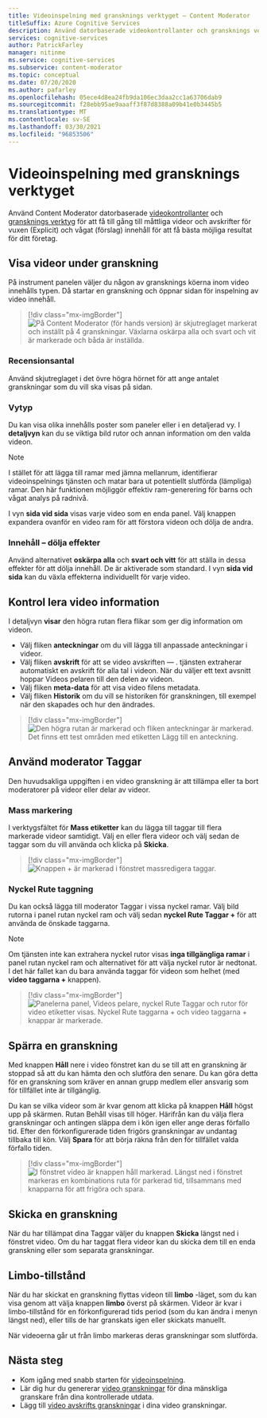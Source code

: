 ```yaml
---
title: Videoinspelning med gransknings verktyget – Content Moderator
titleSuffix: Azure Cognitive Services
description: Använd datorbaserade videokontrollanter och gransknings verktyget för att måttligt olämpligt innehåll
services: cognitive-services
author: PatrickFarley
manager: nitinme
ms.service: cognitive-services
ms.subservice: content-moderator
ms.topic: conceptual
ms.date: 07/20/2020
ms.author: pafarley
ms.openlocfilehash: 05ece4d8ea24fb9da106ec3daa2cc1a63706dab9
ms.sourcegitcommit: f28ebb95ae9aaaff3f87d8388a09b41e0b3445b5
ms.translationtype: MT
ms.contentlocale: sv-SE
ms.lasthandoff: 03/30/2021
ms.locfileid: "96853506"
---
```

# <a name="video-moderation-with-the-review-tool"></a>Videoinspelning med gransknings verktyget

Använd Content Moderator datorbaserade [videokontrollanter](video-moderation-api.md) och [gransknings verktyg](Review-Tool-User-Guide/human-in-the-loop.md) för att få till gång till måttliga videor och avskrifter för vuxen (Explicit) och vågat (förslag) innehåll för att få bästa möjliga resultat för ditt företag.

## <a name="view-videos-under-review"></a>Visa videor under granskning

På instrument panelen väljer du någon av gransknings köerna inom video innehålls typen. Då startar en granskning och öppnar sidan för inspelning av video innehåll.

> [!div class="mx-imgBorder"]
> ![På Content Moderator (för hands version) är skjutreglaget markerat och inställt på 4 granskningar. Växlarna oskärpa alla och svart och vit är markerade och båda är inställda.](./Review-Tool-User-Guide/images/video-moderation-detailed.png)

### <a name="review-count"></a>Recensionsantal

Använd skjutreglaget i det övre högra hörnet för att ange antalet granskningar som du vill ska visas på sidan.

### <a name="view-type"></a>Vytyp

Du kan visa olika innehålls poster som paneler eller i en detaljerad vy. I **detaljvyn** kan du se viktiga bild rutor och annan information om den valda videon. 

> [!NOTE]
> I stället för att lägga till ramar med jämna mellanrum, identifierar videoinspelnings tjänsten och matar bara ut potentiellt slutförda (lämpliga) ramar. Den här funktionen möjliggör effektiv ram-generering för barns och vågat analys på radnivå.

I vyn **sida vid sida** visas varje video som en enda panel. Välj knappen expandera ovanför en video ram för att förstora videon och dölja de andra.

### <a name="content-obscuring-effects"></a>Innehåll – dölja effekter

Använd alternativet **oskärpa alla** och **svart och vitt** för att ställa in dessa effekter för att dölja innehåll. De är aktiverade som standard. I vyn **sida vid sida** kan du växla effekterna individuellt för varje video.

## <a name="check-video-details"></a>Kontrol lera video information

I detaljvyn **visar** den högra rutan flera flikar som ger dig information om videon.

* Välj fliken **anteckningar** om du vill lägga till anpassade anteckningar i videor.
* Välj fliken **avskrift** för att se video avskriften &mdash; . tjänsten extraherar automatiskt en avskrift för alla tal i videon. När du väljer ett text avsnitt hoppar Videos pelaren till den delen av videon.
* Välj fliken **meta-data** för att visa video filens metadata.
* Välj fliken **Historik** om du vill se historiken för granskningen, till exempel när den skapades och hur den ändrades.

> [!div class="mx-imgBorder"]
> ![Den högra rutan är markerad och fliken anteckningar är markerad. Det finns ett test områden med etiketten Lägg till en anteckning.](./Review-Tool-User-Guide/images/video-moderation-video-details.png)

## <a name="apply-moderation-tags"></a>Använd moderator Taggar

Den huvudsakliga uppgiften i en video granskning är att tillämpa eller ta bort moderatorer på videor eller delar av videor.

### <a name="bulk-tagging"></a>Mass markering

I verktygsfältet för **Mass etiketter** kan du lägga till taggar till flera markerade videor samtidigt. Välj en eller flera videor och välj sedan de taggar som du vill använda och klicka på **Skicka**. 

> [!div class="mx-imgBorder"]
> ![Knappen + är markerad i fönstret massredigera taggar.](./Review-Tool-User-Guide/images/video-moderation-bulk-tags.png)


### <a name="key-frame-tagging"></a>Nyckel Rute taggning

Du kan också lägga till moderator Taggar i vissa nyckel ramar. Välj bild rutorna i panel rutan nyckel ram och välj sedan **nyckel Rute Taggar +** för att använda de önskade taggarna.

> [!NOTE]
> Om tjänsten inte kan extrahera nyckel rutor visas **inga tillgängliga ramar** i panel rutan nyckel ram och alternativet för att välja nyckel rutor är nedtonat. I det här fallet kan du bara använda taggar för videon som helhet (med **video taggarna +** knappen).

> [!div class="mx-imgBorder"]
> ![Panelerna panel, Videos pelare, nyckel Rute Taggar och rutor för video etiketter visas. Nyckel Rute taggarna + och video taggarna + knappar är markerade.](./Review-Tool-User-Guide/images/video-moderation-tagging-options.png)

## <a name="put-a-review-on-hold"></a>Spärra en granskning

Med knappen **Håll** nere i video fönstret kan du se till att en granskning är stoppad så att du kan hämta den och slutföra den senare. Du kan göra detta för en granskning som kräver en annan grupp medlem eller ansvarig som för tillfället inte är tillgänglig. 

Du kan se vilka videor som är kvar genom att klicka på knappen **Håll** högst upp på skärmen. Rutan Behåll visas till höger. Härifrån kan du välja flera granskningar och antingen släppa dem i kön igen eller ange deras förfallo tid. Efter den förkonfigurerade tiden frigörs granskningar av undantag tillbaka till kön. Välj **Spara** för att börja räkna från den för tillfället valda förfallo tiden.

> [!div class="mx-imgBorder"]
> ![I fönstret video är knappen håll markerad. Längst ned i fönstret markeras en kombinations ruta för parkerad tid, tillsammans med knapparna för att frigöra och spara.](./Review-Tool-User-Guide/images/video-moderation-hold.png)

## <a name="submit-a-review"></a>Skicka en granskning

När du har tillämpat dina Taggar väljer du knappen **Skicka** längst ned i fönstret video. Om du har taggat flera videor kan du skicka dem till en enda granskning eller som separata granskningar.

## <a name="limbo-state"></a>Limbo-tillstånd

När du har skickat en granskning flyttas videon till **limbo** -läget, som du kan visa genom att välja knappen **limbo** överst på skärmen. Videor är kvar i limbo-tillstånd för en förkonfigurerad tids period (som du kan ändra i menyn längst ned), eller tills de har granskats igen eller skickats manuellt.

När videoerna går ut från limbo markeras deras granskningar som slutförda.

## <a name="next-steps"></a>Nästa steg

- Kom igång med snabb starten för [videoinspelning](video-moderation-api.md).
- Lär dig hur du genererar [video granskningar](video-reviews-quickstart-dotnet.md) för dina mänskliga granskare från dina kontrollerade utdata.
- Lägg till [video avskrifts granskningar](video-transcript-reviews-quickstart-dotnet.md) i dina video granskningar.
